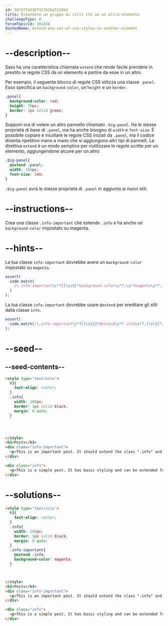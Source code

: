 ```yaml
---
id: 587d7fa5367417b2b2512bbd
title: Estendere un gruppo di stili CSS ad un altro elemento
challengeType: 0
forumTopicId: 301456
dashedName: extend-one-set-of-css-styles-to-another-element
---
```


# --description--

Sass ha una caratteristica chiamata `extend` che rende facile prendere in prestito le regole CSS da un elemento e partire da esse in un altro.

Per esempio, il seguente blocco di regole CSS stilizza una classe `.panel`. Esso specifica un `background-color`, un'`height` e un `border`.

```scss
.panel{
  background-color: red;
  height: 70px;
  border: 2px solid green;
}
```

Supponi ora di volere un altro pannello chiamato `.big-panel`. Ha le stesse proprietà di base di `.panel`, ma ha anche bisogno di `width` e `font-size`. È possibile copiare e incollare le regole CSS iniziali da `.panel`, ma il codice diventa ripetitivo mano a mano che si aggiungono altri tipi di pannelli. La direttiva `extend` è un modo semplice per riutilizzare le regole scritte per un elemento, aggiungendone alcune per un altro:

```scss
.big-panel{
  @extend .panel;
  width: 150px;
  font-size: 2em;
}
```

`.big-panel` avrà le stesse proprietà di `.panel` in aggiunta ai nuovi stili.

# --instructions--

Crea una classe `.info-important` che estende `.info` e ha anche un `background-color` impostato su magenta.

# --hints--

La tua classe `info-important` dovrebbe avere un `background-color` impostato su `magenta`.

```js
assert(
  code.match(
    /\.info-important\s*?{[\s\S]*background-color\s*?:\s*?magenta\s*?;[\s\S]*}/gi
  )
);
```

La tua classe `info-important` dovrebbe usare `@extend` per ereditare gli stili dalla classe `info`.

```js
assert(
  code.match(/\.info-important\s*?{[\s\S]*@extend\s*?.info\s*?;[\s\S]*/gi)
);
```

# --seed--

## --seed-contents--

```html
<style type='text/scss'>
  h3{
    text-align: center;
  }
  .info{
    width: 200px;
    border: 1px solid black;
    margin: 0 auto;
  }




</style>
<h3>Posts</h3>
<div class="info-important">
  <p>This is an important post. It should extend the class ".info" and have its own CSS styles.</p>
</div>

<div class="info">
  <p>This is a simple post. It has basic styling and can be extended for other uses.</p>
</div>
```

# --solutions--

```html
<style type='text/scss'>
  h3{
    text-align: center;
  }
  .info{
    width: 200px;
    border: 1px solid black;
    margin: 0 auto;
  }
  .info-important{
    @extend .info;
    background-color: magenta;
  }



</style>
<h3>Posts</h3>
<div class="info-important">
  <p>This is an important post. It should extend the class ".info" and have its own CSS styles.</p>
</div>

<div class="info">
  <p>This is a simple post. It has basic styling and can be extended for other uses.</p>
</div>
```
